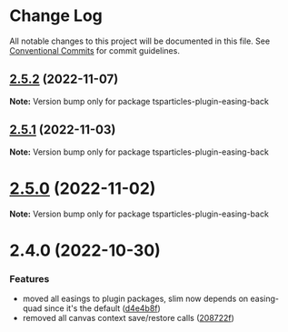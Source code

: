 # Change Log

All notable changes to this project will be documented in this file.
See [Conventional Commits](https://conventionalcommits.org) for commit guidelines.

## [2.5.2](https://github.com/matteobruni/tsparticles/compare/tsparticles-plugin-easing-back@2.5.1...tsparticles-plugin-easing-back@2.5.2) (2022-11-07)

**Note:** Version bump only for package tsparticles-plugin-easing-back

## [2.5.1](https://github.com/matteobruni/tsparticles/compare/tsparticles-plugin-easing-back@2.5.0...tsparticles-plugin-easing-back@2.5.1) (2022-11-03)

**Note:** Version bump only for package tsparticles-plugin-easing-back

# [2.5.0](https://github.com/matteobruni/tsparticles/compare/tsparticles-plugin-easing-back@2.4.0...tsparticles-plugin-easing-back@2.5.0) (2022-11-02)

**Note:** Version bump only for package tsparticles-plugin-easing-back

# 2.4.0 (2022-10-30)

### Features

-   moved all easings to plugin packages, slim now depends on easing-quad since it's the default ([d4e4b8f](https://github.com/matteobruni/tsparticles/commit/d4e4b8f6685ab748e82322877bf1e9d2d23574d4))
-   removed all canvas context save/restore calls ([208722f](https://github.com/matteobruni/tsparticles/commit/208722f0a521246165b7cdc529dfbfbd7a3cf7eb))
